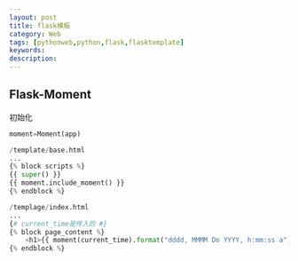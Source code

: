 ```yaml
---
layout: post
title: flask模板
category: Web
tags: [pythonweb,python,flask,flasktemplate]
keywords:
description:
---
```


## Flask-Moment
初始化
```python
moment=Moment(app)
```

```python
/template/base.html
...
{% block scripts %}
{{ super() }}
{{ moment.include_moment() }}
{% endblock %}
```

```python
/templage/index.html
...
{# current_time是传入的 #}
{% block page_content %}
    <h1>{{ moment(current_time).format("dddd, MMMM Do YYYY, h:mm:ss a") }}</h1>
{% endblock %}
```

